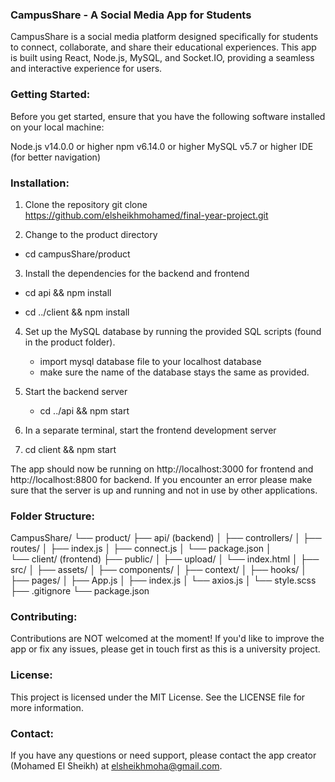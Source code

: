 ### CampusShare - A Social Media App for Students

CampusShare is a social media platform designed specifically for students to connect, collaborate, and share their educational experiences. This app is built using React, Node.js, MySQL, and Socket.IO, providing a seamless and interactive experience for users.


### Getting Started:

Before you get started, ensure that you have the following software installed on your local machine:

Node.js v14.0.0 or higher
npm v6.14.0 or higher
MySQL v5.7 or higher
IDE (for better navigation)

### Installation:

1. Clone the repository
git clone https://github.com/elsheikhmohamed/final-year-project.git

2. Change to the product directory

-  cd campusShare/product

3. Install the dependencies for the backend and frontend

 - cd api && npm install

 - cd ../client && npm install

4. Set up the MySQL database by running the provided SQL scripts (found in the product folder).
    - import mysql database file to your localhost database
    - make sure the name of the database stays the same as provided.

5. Start the backend server

    - cd ../api && npm start

6. In a separate terminal, start the frontend development server

7. cd client && npm start

The app should now be running on http://localhost:3000 for frontend and http://localhost:8800 for backend. If you encounter an error please make sure that the server is up and running and not in use by other applications.

### Folder Structure:

CampusShare/
└── product/
    ├── api/ (backend)
    │   ├── controllers/
    │   ├── routes/
    │   ├── index.js
    │   ├── connect.js
    │   └── package.json
    │   
    └── client/ (frontend)
        ├── public/
        │   ├── upload/
        │   └── index.html
        │ 
        ├── src/
        │   ├── assets/
        │   ├── components/
        │   ├── context/
        │   ├── hooks/
        │   ├── pages/
        │   ├── App.js
        │   ├── index.js
        │   └── axios.js
        │   └── style.scss
        ├── .gitignore
        └──  package.json


### Contributing:

Contributions are NOT welcomed at the moment! If you'd like to improve the app or fix any issues, please get in touch first as this is a university project.

### License:

This project is licensed under the MIT License. See the LICENSE file for more information.

### Contact:

If you have any questions or need support, please contact the app creator (Mohamed El Sheikh) at elsheikhmoha@gmail.com.